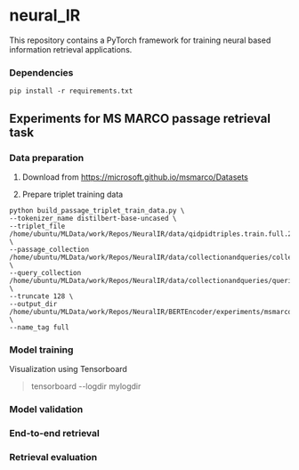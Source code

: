 # neural_IR

This repository contains a PyTorch framework for training neural based information retrieval applications.

### Dependencies
```
pip install -r requirements.txt
```


## Experiments for MS MARCO passage retrieval task

### Data preparation

1) Download from https://microsoft.github.io/msmarco/Datasets

2) Prepare triplet training data
```
python build_passage_triplet_train_data.py \
--tokenizer_name distilbert-base-uncased \
--triplet_file /home/ubuntu/MLData/work/Repos/NeuralIR/data/qidpidtriples.train.full.2.tsv \
--passage_collection /home/ubuntu/MLData/work/Repos/NeuralIR/data/collectionandqueries/collection.tsv \
--query_collection /home/ubuntu/MLData/work/Repos/NeuralIR/data/collectionandqueries/queries.train.tsv \
--truncate 128 \
--output_dir /home/ubuntu/MLData/work/Repos/NeuralIR/BERTEncoder/experiments/msmarco_psg/train_data \
--name_tag full
```
### Model training


Visualization using Tensorboard

> tensorboard --logdir mylogdir

### Model validation


### End-to-end retrieval


### Retrieval evaluation






